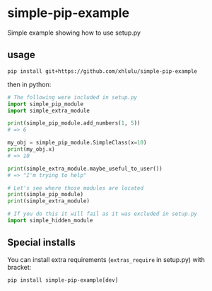 # simple-pip-example
Simple example showing how to use setup.py

## usage

```
pip install git+https://github.com/xhlulu/simple-pip-example
```

then in python:

```python
# The following were included in setup.py
import simple_pip_module
import simple_extra_module

print(simple_pip_module.add_numbers(1, 5))
# => 6

my_obj = simple_pip_module.SimpleClass(x=10)
print(my_obj.x)
# => 10

print(simple_extra_module.maybe_useful_to_user())
# => "I'm trying to help"

# Let's see where those modules are located
print(simple_pip_module)
print(simple_extra_module)

# If you do this it will fail as it was excluded in setup.py
import simple_hidden_module
```

## Special installs

You can install extra requirements (`extras_require` in setup.py) with bracket:
```
pip install simple-pip-example[dev]
```